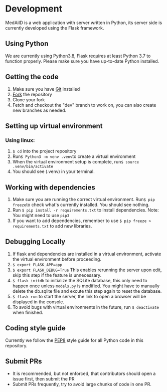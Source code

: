 # Development
MedAiID is a web application with server written in Python, its server side is currently developed using the Flask framework.
## Using Python
We are currently using Python3.8, Flask requires at least Python 3.7 to function properly. Please make sure you have up-to-date Python installed.
## Getting the code
1. Make sure you have [Git](https://git-scm.com/book/en/v2/Getting-Started-Installing-Git) installed
2. [Fork](https://docs.github.com/en/get-started/quickstart/fork-a-repo) the repository
3. Clone your fork
4. Fetch and checkout the "dev" branch to work on, you can also create new branches as needed.
## Setting up virtual environment
### Using linux:
1. ` $ cd ` into the project repository
2. Run```$ Python3 -m venv .venv```to create a virtual environment
3. When the virtual environment setup is complete, run```$ source .venv/bin/activate```
4. You should see (.venv) in your terminal.
## Working with dependencies
1. Make sure you are running the correct virtual environment. Run`$ pip freeze`to check what's currently installed. You should see nothing.
2. Run `$ pip install -r requirements.txt` to install dependencies. Note: You might need to use `pip3`
3. If you want to add dependencies, remember to use `$ pip freeze > requirements.txt` to add new libraries.
## Debugging Locally
1. If flask and dependencies are installed in a virtual environment, activate the virtual environment before proceeding.
2. ```$ export FLASK_APP=app```
3. ```$ export FLASK_DEBUG=True``` This enables rerunning the server upon edit, skip this step if the feature is unnecessary.
4. ```$ flask initdb``` to initialize the SQLite database, this only need to happen once unless `models.py` is modified. You might have to manually delete the db.sqlite file and excute this step again to reset the database.
5. ```$ flask run``` to start the server, the link to open a browser will be displayed in the console. 
6. To avoid bugs with virtual environments in the future, run `$ deactivate` when finished.
## Coding style guide
Currently we follow the [PEP8](https://peps.python.org/pep-0008/) style guide for all Python code in this repository.
## Submit PRs
- It is recommended, but not enforced, that contributors should open a issue first, then submit the PR
- Submit PRs frequently, try to avoid large chunks of code in one PR.


